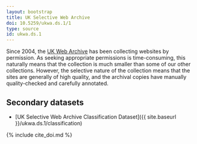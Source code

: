 ```yaml
---
layout: bootstrap
title: UK Selective Web Archive
doi: 10.5259/ukwa.ds.1/1
type: source
id: ukwa.ds.1
---
```


Since 2004, the [UK Web Archive](http://www.webarchive.org.uk/) has been collecting websites by permission. As seeking appropriate permissions is time-consuming, this naturally means that the collection is much smaller than some of our other collections. However, the selective nature of the collection means that the sites are generally of high quality, and the archival copies have manually quality-checked and carefully annotated.

Secondary datasets
------------------

* [UK Selective Web Archive Classification Dataset]({{ site.baseurl }}/ukwa.ds.1/classification)

{% include cite_doi.md %}
